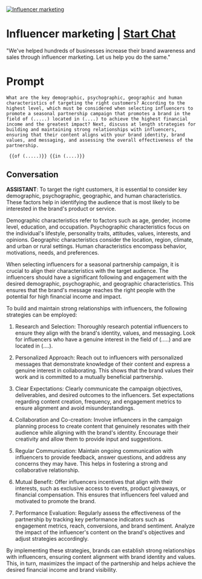 
[![Influencer marketing](https://flow-prompt-covers.s3.us-west-1.amazonaws.com/icon/cute/cute_2.png)](https://gptcall.net/chat.html?data=%7B%22contact%22%3A%7B%22id%22%3A%22xWpq2PSsjEv7vBMxWkI4p%22%2C%22flow%22%3Atrue%7D%7D)
# Influencer marketing | [Start Chat](https://gptcall.net/chat.html?data=%7B%22contact%22%3A%7B%22id%22%3A%22xWpq2PSsjEv7vBMxWkI4p%22%2C%22flow%22%3Atrue%7D%7D)
"We've helped hundreds of businesses increase their brand awareness and sales through influencer marketing. Let us help you do the same."



# Prompt

```
What are the key demographic, psychographic, geographic and human characteristics of targeting the right customers? According to the highest level, which must be considered when selecting influencers to promote a seasonal partnership campaign that promotes a brand in the field of (.....) located in (....) to achieve the highest financial income and the greatest impact? Next, discuss at length strategies for building and maintaining strong relationships with influencers, ensuring that their content aligns with your brand identity, brand values, and messaging, and assessing the overall effectiveness of the partnership.

 {{of (.....)}} {{in (....)}}
```

## Conversation

**ASSISTANT**: To target the right customers, it is essential to consider key demographic, psychographic, geographic, and human characteristics. These factors help in identifying the audience that is most likely to be interested in the brand's product or service. 



Demographic characteristics refer to factors such as age, gender, income level, education, and occupation. Psychographic characteristics focus on the individual's lifestyle, personality traits, attitudes, values, interests, and opinions. Geographic characteristics consider the location, region, climate, and urban or rural settings. Human characteristics encompass behavior, motivations, needs, and preferences.



When selecting influencers for a seasonal partnership campaign, it is crucial to align their characteristics with the target audience. The influencers should have a significant following and engagement with the desired demographic, psychographic, and geographic characteristics. This ensures that the brand's message reaches the right people with the potential for high financial income and impact.



To build and maintain strong relationships with influencers, the following strategies can be employed:



1. Research and Selection: Thoroughly research potential influencers to ensure they align with the brand's identity, values, and messaging. Look for influencers who have a genuine interest in the field of (.....) and are located in (....).



2. Personalized Approach: Reach out to influencers with personalized messages that demonstrate knowledge of their content and express a genuine interest in collaborating. This shows that the brand values their work and is committed to a mutually beneficial partnership.



3. Clear Expectations: Clearly communicate the campaign objectives, deliverables, and desired outcomes to the influencers. Set expectations regarding content creation, frequency, and engagement metrics to ensure alignment and avoid misunderstandings.



4. Collaboration and Co-creation: Involve influencers in the campaign planning process to create content that genuinely resonates with their audience while aligning with the brand's identity. Encourage their creativity and allow them to provide input and suggestions.



5. Regular Communication: Maintain ongoing communication with influencers to provide feedback, answer questions, and address any concerns they may have. This helps in fostering a strong and collaborative relationship.



6. Mutual Benefit: Offer influencers incentives that align with their interests, such as exclusive access to events, product giveaways, or financial compensation. This ensures that influencers feel valued and motivated to promote the brand.



7. Performance Evaluation: Regularly assess the effectiveness of the partnership by tracking key performance indicators such as engagement metrics, reach, conversions, and brand sentiment. Analyze the impact of the influencer's content on the brand's objectives and adjust strategies accordingly.



By implementing these strategies, brands can establish strong relationships with influencers, ensuring content alignment with brand identity and values. This, in turn, maximizes the impact of the partnership and helps achieve the desired financial income and brand visibility.


